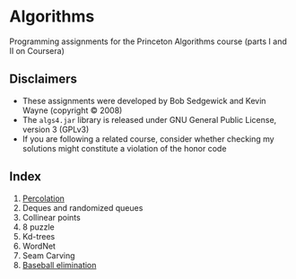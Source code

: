 # Algorithms
Programming assignments for the Princeton Algorithms course (parts I and II on Coursera)

## Disclaimers
- These assignments were developed by Bob Sedgewick and Kevin Wayne (copyright :copyright: 2008)
- The `algs4.jar` library is released under GNU General Public License, version 3 (GPLv3)
- If you are following a related course, consider whether checking my solutions might constitute a violation of the honor code

## Index
1. [Percolation](./Percolation)
2. Deques and randomized queues
3. Collinear points
4. 8 puzzle
5. Kd-trees
6. WordNet
7. Seam Carving
8. [Baseball elimination](./Baseball)
  
